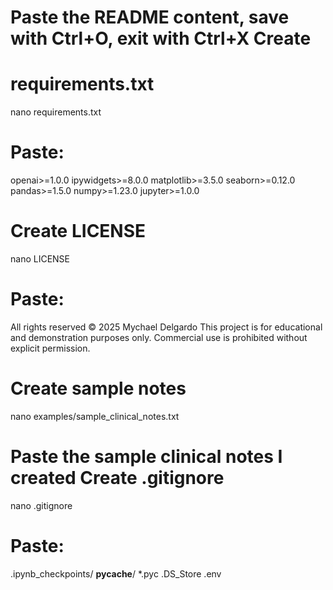 # Paste the README content, save with Ctrl+O, exit with Ctrl+X Create 
# requirements.txt
nano requirements.txt
# Paste:
openai>=1.0.0 ipywidgets>=8.0.0 matplotlib>=3.5.0 seaborn>=0.12.0 
pandas>=1.5.0 numpy>=1.23.0 jupyter>=1.0.0
# Create LICENSE
nano LICENSE
# Paste:
All rights reserved © 2025 Mychael Delgardo This project is for 
educational and demonstration purposes only. Commercial use is 
prohibited without explicit permission.
# Create sample notes
nano examples/sample_clinical_notes.txt
# Paste the sample clinical notes I created Create .gitignore
nano .gitignore
# Paste:
.ipynb_checkpoints/ __pycache__/ *.pyc .DS_Store
.env
